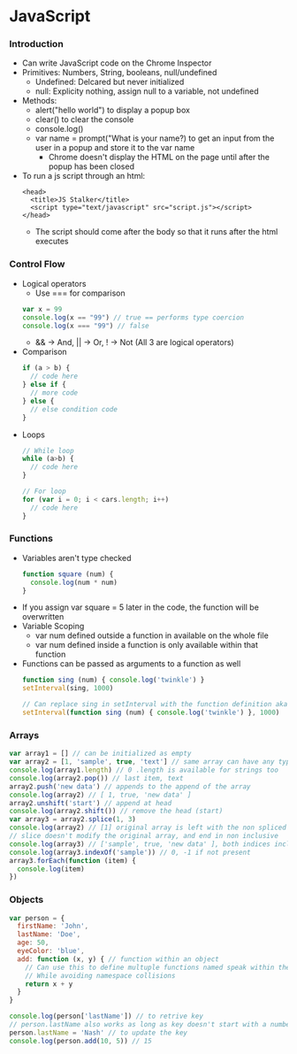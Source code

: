 # JavaScript


### Introduction
* Can write JavaScript code on the Chrome Inspector
* Primitives: Numbers, String, booleans, null/undefined
  * Undefined: Delcared but never initialized
  * null: Explicity nothing, assign null to a variable, not undefined
* Methods: 
  * alert("hello world") to display a popup box
  * clear() to clear the console
  * console.log()
  * var name = prompt("What is your name?) to get an input from the user in a popup and store it to the var name
    * Chrome doesn't display the HTML on the page until after the popup has been closed
* To run a js script through an html:
  ```
  <head>
    <title>JS Stalker</title>
    <script type="text/javascript" src="script.js"></script>
  </head>
  ```
    * The script should come after the body so that it runs after the html executes
 
### Control Flow
* Logical operators
  * Use === for comparison
  ```javascript
  var x = 99
  console.log(x == "99") // true == performs type coercion
  console.log(x === "99") // false
  ```
  * && -> And, || -> Or, ! -> Not (All 3 are logical operators)
* Comparison
  ```javascript
  if (a > b) {
    // code here
  } else if {
    // more code
  } else {
    // else condition code
  }
  ```
* Loops
  ```javascript
  // While loop
  while (a>b) {
    // code here
  }
  
  // For loop
  for (var i = 0; i < cars.length; i++)
    // code here
  }
  ```
 
 ### Functions
 * Variables aren't type checked
   ```javascript
   function square (num) {
     console.log(num * num)
   }
   ```
* If you assign var square = 5 later in the code, the function will be overwritten
* Variable Scoping
  * var num defined outside a function in available on the whole file
  * var num defined inside a function is only available within that function
* Functions can be passed as arguments to a function as well
  ```javascript
  function sing (num) { console.log('twinkle') }
  setInterval(sing, 1000)
  
  // Can replace sing in setInterval with the function definition aka an anonymous function
  setInterval(function sing (num) { console.log('twinkle') }, 1000)
  ```

### Arrays
```javascript
var array1 = [] // can be initialized as empty
var array2 = [1, 'sample', true, 'text'] // same array can have any type of data
console.log(array1.length) // 0 .length is available for strings too
console.log(array2.pop()) // last item, text
array2.push('new data') // appends to the append of the array
console.log(array2) // [ 1, true, 'new data' ]
array2.unshift('start') // append at head
console.log(array2.shift()) // remove the head (start)
var array3 = array2.splice(1, 3)
console.log(array2) // [1] original array is left with the non spliced range
// slice doesn't modify the original array, and end in non inclusive
console.log(array3) // ['sample', true, 'new data' ], both indices inclusive
console.log(array3.indexOf('sample')) // 0, -1 if not present
array3.forEach(function (item) {
  console.log(item)
})
```

### Objects
```javascript
var person = {
  firstName: 'John',
  lastName: 'Doe',
  age: 50,
  eyeColor: 'blue',
  add: function (x, y) { // function within an object
    // Can use this to define multuple functions named speak within the same class
    // While avoiding namespace collisions
    return x + y
  }
}

console.log(person['lastName']) // to retrive key
// person.lastName also works as long as key doesn't start with a number
person.lastName = 'Nash' // to update the key
console.log(person.add(10, 5)) // 15
```
